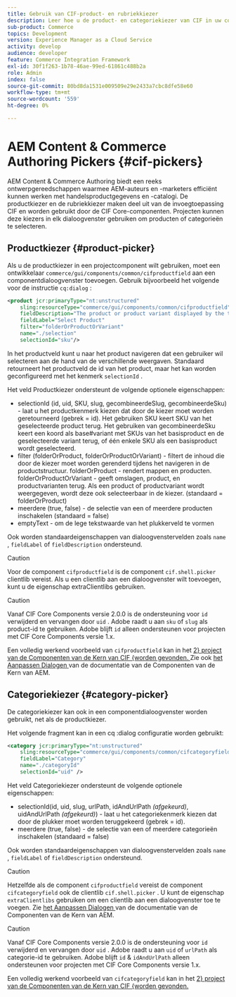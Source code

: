```yaml
---
title: Gebruik van CIF-product- en rubriekkiezer
description: Leer hoe u de product- en categoriekiezer van CIF in uw componenten voor klantenhandel gebruikt om auteurs en marketers te ondersteunen bij het efficiënt werken met product- en catalogusgegevens.
sub-product: Commerce
topics: Development
version: Experience Manager as a Cloud Service
activity: develop
audience: developer
feature: Commerce Integration Framework
exl-id: 30f1f263-1b78-46ae-99ed-61861c488b2a
role: Admin
index: false
source-git-commit: 80bd8da1531e009509e29e2433a7cbc8dfe58e60
workflow-type: tm+mt
source-wordcount: '559'
ht-degree: 0%

---
```



# AEM Content &amp; Commerce Authoring Pickers {#cif-pickers}

AEM Content &amp; Commerce Authoring biedt een reeks ontwerpgereedschappen waarmee AEM-auteurs en -marketers efficiënt kunnen werken met handelsproductgegevens en -catalogi. De productkiezer en de rubriekkiezer maken deel uit van de invoegtoepassing CIF en worden gebruikt door de CIF Core-componenten. Projecten kunnen deze kiezers in elk dialoogvenster gebruiken om producten of categorieën te selecteren.

## Productkiezer {#product-picker}

Als u de productkiezer in een projectcomponent wilt gebruiken, moet een ontwikkelaar `commerce/gui/components/common/cifproductfield` aan een componentdialoogvenster toevoegen. Gebruik bijvoorbeeld het volgende voor de instructie `cq:dialog` :

```xml
<product jcr:primaryType="nt:unstructured"
    sling:resourceType="commerce/gui/components/common/cifproductfield"
    fieldDescription="The product or product variant displayed by the teaser"
    fieldLabel="Select Product"
    filter="folderOrProductOrVariant"
    name="./selection"
    selectionId="sku"/>
```

In het productveld kunt u naar het product navigeren dat een gebruiker wil selecteren aan de hand van de verschillende weergaven. Standaard retourneert het productveld de id van het product, maar het kan worden geconfigureerd met het kenmerk `selectionId` .

Het veld Productkiezer ondersteunt de volgende optionele eigenschappen:

- selectionId (id, uid, SKU, slug, gecombineerdeSlug, gecombineerdeSku) - laat u het productkenmerk kiezen dat door de kiezer moet worden geretourneerd (gebrek = id). Het gebruiken SKU keert SKU van het geselecteerde product terug. Het gebruiken van gecombineerdeSku keert een koord als base#variant met SKUs van het basisproduct en de geselecteerde variant terug, of één enkele SKU als een basisproduct wordt geselecteerd.
- filter (folderOrProduct, folderOrProductOrVariant) - filtert de inhoud die door de kiezer moet worden gerenderd tijdens het navigeren in de productstructuur. folderOrProduct - rendert mappen en producten. folderOrProductOrVariant - geeft omslagen, product, en productvarianten terug. Als een product of productvariant wordt weergegeven, wordt deze ook selecteerbaar in de kiezer. (standaard = folderOrProduct)
- meerdere (true, false) - de selectie van een of meerdere producten inschakelen (standaard = false)
- emptyText - om de lege tekstwaarde van het plukkerveld te vormen

Ook worden standaardeigenschappen van dialoogvenstervelden zoals `name` , `fieldLabel` of `fieldDescription` ondersteund.

>[!CAUTION]
>
>Voor de component `cifproductfield` is de component `cif.shell.picker` clientlib vereist. Als u een clientlib aan een dialoogvenster wilt toevoegen, kunt u de eigenschap extraClientlibs gebruiken.

>[!CAUTION]
>
>Vanaf CIF Core Components versie 2.0.0 is de ondersteuning voor `id` verwijderd en vervangen door `uid` . Adobe raadt u aan `sku` of `slug` als product-id te gebruiken. Adobe blijft `id` alleen ondersteunen voor projecten met CIF Core Components versie 1.x.

Een volledig werkend voorbeeld van `cifproductfield` kan in het [ 2&rbrace; project van de Componenten van de Kern van CIF &lbrace;worden gevonden. ](https://github.com/adobe/aem-core-cif-components/blob/master/ui.apps/src/main/content/jcr_root/apps/core/cif/components/commerce/productteaser/v1/productteaser/_cq_dialog/.content.xml) Zie ook [ het Aanpassen Dialogen ](https://experienceleague.adobe.com/docs/experience-manager-core-components/using/developing/customizing.html#customizing-dialogs) van de documentatie van de Componenten van de Kern van AEM.

## Categoriekiezer {#category-picker}

De categoriekiezer kan ook in een componentdialoogvenster worden gebruikt, net als de productkiezer.

Het volgende fragment kan in een cq :dialog configuratie worden gebruikt:

```xml
<category jcr:primaryType="nt:unstructured" 
    sling:resourceType="commerce/gui/components/common/cifcategoryfield" 
    fieldLabel="Category" 
    name="./categoryId" 
    selectionId="uid" />
```

Het veld Categoriekiezer ondersteunt de volgende optionele eigenschappen:

- selectionId(id, uid, slug, urlPath, idAndUrlPath _(afgekeurd)_, uidAndUrlPath _(afgekeurd)_) - laat u het categoriekenmerk kiezen dat door de plukker moet worden teruggekeerd (gebrek = id).
- meerdere (true, false) - de selectie van een of meerdere categorieën inschakelen (standaard = false)

Ook worden standaardeigenschappen van dialoogvenstervelden zoals `name` , `fieldLabel` of `fieldDescription` ondersteund.

>[!CAUTION]
>
>Hetzelfde als de component `cifproductfield` vereist de component `cifcategoryfield` ook de clientlib `cif.shell.picker` . U kunt de eigenschap `extraClientlibs` gebruiken om een clientlib aan een dialoogvenster toe te voegen. Zie [ het Aanpassen Dialogen ](https://experienceleague.adobe.com/docs/experience-manager-core-components/using/developing/customizing.html#customizing-dialogs) van de documentatie van de Componenten van de Kern van AEM.

>[!CAUTION]
>
>Vanaf CIF Core Components versie 2.0.0 is de ondersteuning voor `id` verwijderd en vervangen door `uid` . Adobe raadt u aan `uid` of `urlPath` als categorie-id te gebruiken. Adobe blijft `id` &amp; `idAndUrlPath` alleen ondersteunen voor projecten met CIF Core Components versie 1.x.

Een volledig werkend voorbeeld van `cifcategoryfield` kan in het [ 2&rbrace; project van de Componenten van de Kern van CIF &lbrace;worden gevonden.](https://github.com/adobe/aem-core-cif-components/blob/master/ui.apps/src/main/content/jcr_root/apps/core/cif/components/commerce/featuredcategorylist/v1/featuredcategorylist/_cq_dialog/.content.xml)
